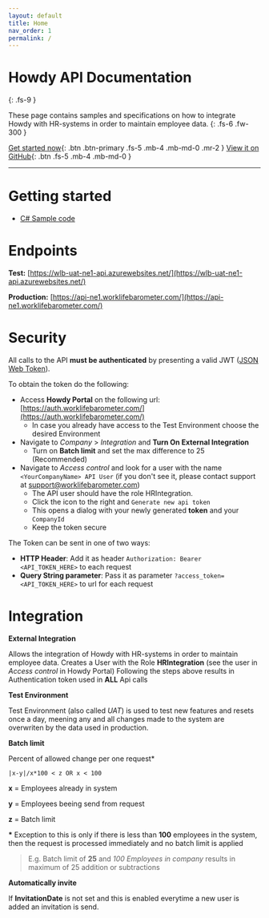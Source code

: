 ```yaml
---
layout: default
title: Home
nav_order: 1
permalink: /
---
```


# Howdy API Documentation
{: .fs-9 }

These page contains samples and specifications on how to integrate Howdy with HR-systems in order to maintain employee data.
{: .fs-6 .fw-300 }

[Get started now](#getting-started){: .btn .btn-primary .fs-5 .mb-4 .mb-md-0 .mr-2 } [View it on GitHub](https://github.com/WorklifeBarometer/API){: .btn .fs-5 .mb-4 .mb-md-0 }

---

# Getting started

- [C# Sample code](./Samples/ActiveDirectoryExample/ActiveDirectoryExample)

# Endpoints

**Test:**  [https://wlb-uat-ne1-api.azurewebsites.net/](https://wlb-uat-ne1-api.azurewebsites.net/)

**Production:**  [https://api-ne1.worklifebarometer.com/](https://api-ne1.worklifebarometer.com/)

# Security
All calls to the API **must be authenticated** by presenting a valid JWT ([JSON Web Token](https://jwt.io/)).

To obtain the token do the following:
- Access **Howdy Portal** on the following url: [https://auth.worklifebarometer.com/](https://auth.worklifebarometer.com/)
  - In case you already have access to the Test Environment choose the desired Environment
- Navigate to *Company* > *Integration* and **Turn On External Integration**
  - Turn on **Batch limit** and set the max difference to 25 (Recommended)
- Navigate to *Access control* and look for a user with the name `<YourCompanyName> API User` (if you don't see it, please contact support at [support@worklifebarometer.com](mailto:support@worklifebarometer.com))
  - The API user should have the role HRIntegration. 
  - Click the icon to the right and `Generate new api token`
  - This opens a dialog with your newly generated **token** and your `CompanyId`
  - Keep the token secure

The Token can be sent in one of two ways:
- **HTTP Header**: Add it as header `Authorization: Bearer <API_TOKEN_HERE>` to each request
- **Query String parameter**: Pass it as parameter `?access_token=<API_TOKEN_HERE>` to url for each request

# Integration

**External Integration**

Allows the integration of Howdy with HR-systems in order to maintain employee data.
Creates a User with the Role **HRIntegration** (see the user in *Access control* in Howdy Portal)
Following the steps above results in Authentication token used in **ALL** Api calls

**Test Environment**

Test Environment (also called *UAT*) is used to test new features and resets once a day, meening any and all changes made to the system are overwriten by the data used in production.

**Batch limit**

Percent of allowed change per one request*

`|x-y|/x*100 < z OR x < 100`

**x** = Employees already in system

**y** = Employees beeing send from request

**z** = Batch limit

**\*** Exception to this is only if there is less than **100** employees in the system, then the request is processed immediately and no batch limit is applied


> E.g. Batch limit of **25** and *100 Employees in company* results in maximum of 25 addition or subtractions


**Automatically invite**

If **InvitationDate** is not set and this is enabled everytime a new user is added an invitation is send.